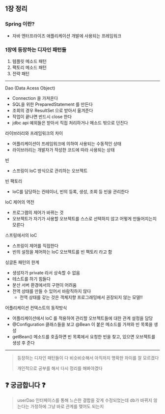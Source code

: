 ## 1장 정리
### Spring 이란?
- 자바 엔터프라이즈 애플리케이션 개발에 사용되는 프레임워크

### 1장에 등장하는 디자인 패턴들
1. 템플릿 메소드 패턴
2. 팩토리 메소드 패턴
3. 전략 패턴

---
Dao (Data Acess Object)
- Connection 을 가져온다
- SQL을 위한 PreparedStatement 를 만든다
- 조회의 경우 ResultSet 으로 받아서 옮겨준다
- 작업이 끝나면 반드시 close 한다
- jdbc api 예외들은 받아서 직접 처리하거나 메소드 밖으로 던진다

라이브러리와 프레임워크의 차이
- 어플리케이션이 프레임워크에 의하여 사용되는 수동적인 상태
- 라이브러리는 개발자가 작성한 코드에 따라 사용되는 상태

빈
- 스프링이 IoC 방식으로 관리하는 오브젝트

빈 팩토리
- IoC를 담당하는 컨테이너, 빈의 등록, 생성, 조회 등 빈을 관리한다

IoC 제어의 역전
- 프로그램의 제어가 바뀌는 것
- 오브젝트가 자기가 사용할 오브젝트를 스스로 선택하지 않고 어떻게 만들어지는지 모른다

스프링에서의 IoC
- 스프링이 제어를 직접한다
- 빈의 설정을 제어하는 IoC 오브젝트를 빈 팩토리 라고 함

싱글톤 패턴의 한계
- 생성자가 private 라서 상속할 수 없음
- 테스트를 하기 힘들다
- 분산 서버 환경에서의 구현이 어려움
- 전역 상태를 만들 수 있어서 바람직하지 않다
  - 전역 상태를 갖는 것은 객체지향 프로그래밍에서 권장되지 않는 모델!!

어플리케이션 컨텍스트의 동작방식
- 어플리케이션에서 IoC 를 적용하여 관리할 오브젝트들에 대한 관계 설정을 담당
- @Configuration 클래스들을 보고 @Bean 이 붙은 메소드를 가져와 빈 목록을 생성
- getBean() 메소드를 호출하면 빈 목록에서 요청한 빈을 찾고, 있으면 오브젝트를 생성 후 준다

---

> 등장하는 디자인 패턴들이 다 비슷비슷해서 아직까지 명확한 차이를 잘 모르겠다
> 
> 개인적으로 공부를 해서 다시 정리를 해봐야겠다

## ❓ 궁금합니다 ❓
>userDao 인터페이스를 통해 느슨한 결합을 갖게 수정되었는데 db가 바뀌지 않는다는 가정하에 그냥 바로 관계를 맺어도 되는지
